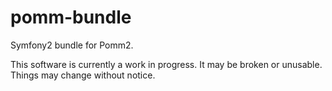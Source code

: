 pomm-bundle
===========

Symfony2 bundle for Pomm2.

This software is currently a work in progress. It may be broken or unusable. Things may change without notice.
